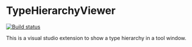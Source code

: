# TypeHierarchyViewer
[![Build status](https://ci.appveyor.com/api/projects/status/pi4s77olq6pm5a18?svg=true)](https://ci.appveyor.com/project/munyabe/typehierarchyviewer)

This is a visual studio extension to show a type hierarchy in a tool window.
